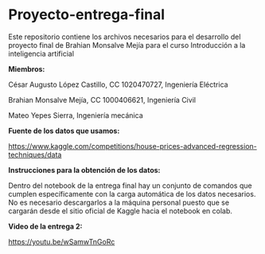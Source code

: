 # Proyecto-entrega-final
Este repositorio contiene los archivos necesarios para el desarrollo del proyecto final de Brahian Monsalve Mejía para el curso Introducción a la inteligencia artificial

**Miembros:**

César Augusto López Castillo, CC 1020470727, Ingeniería Eléctrica

Brahian Monsalve Mejía, CC 1000406621, Ingeniería Civil

Mateo Yepes Sierra, Ingeniería mecánica

**Fuente de los datos que usamos:** 

https://www.kaggle.com/competitions/house-prices-advanced-regression-techniques/data

**Instrucciones para la obtención de los datos:**

Dentro del notebook de la entrega final hay un conjunto de comandos que cumplen específicamente con la carga automática de los datos necesarios. No es necesario descargarlos a la máquina personal puesto que se cargarán desde el sitio oficial de Kaggle hacia el notebook en colab. 

**Video de la entrega 2:**

https://youtu.be/wSamwTnGoRc
